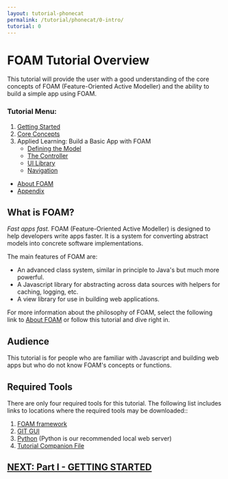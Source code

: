 ```yaml
---
layout: tutorial-phonecat
permalink: /tutorial/phonecat/0-intro/
tutorial: 0
---
```


# **FOAM Tutorial Overview**

This tutorial will provide the user with a good understanding of the core concepts of FOAM (Feature-Oriented Active Modeller) and the ability to build a simple app using FOAM.  

### **Tutorial Menu:** 

1. [Getting Started](../1-gettingstarted/)
1. [Core Concepts](../2-concepts/)
1. Applied Learning: Build a Basic App with FOAM
    * [Defining the Model](../3a-model/)
    * [The Controller](../3b-dao/)
    * [UI Library](../3c-UI/)
    * [Navigation](../3d-navigation/)

* [About FOAM](/foam/about/)
* [Appendix](../4-appendix/)

## **What is FOAM?**

*Fast apps fast.* FOAM (Feature-Oriented Active Modeller) is designed to help developers write apps faster. It is a system for converting abstract models into concrete software implementations. 

The main features of FOAM are:

- An advanced class system, similar in principle to Java's but much more powerful.
- A Javascript library for abstracting across data sources with helpers for caching, logging, etc.
- A view library for use in building web applications.

For more information about the philosophy of FOAM, select the following link to [About FOAM](/foam/about/) or follow this tutorial and dive right in.

## **Audience**

This tutorial is for people who are familiar with Javascript and building web apps but who do not know FOAM's concepts or functions.

## **Required Tools**

There are only four required tools for this tutorial. The following list includes links to locations where the required tools may be downloaded::

1. [FOAM framework](https://github.com/foam-framework/foam2.git)
1. [GIT GUI](https://www.sourcetreeapp.com/)
1. [Python](https://www.python.org/downloads/) (Python is our recommended local web server)
1. [Tutorial Companion File](../bundle.zip)

## **[NEXT:  Part I - GETTING STARTED](../1-gettingstarted)**